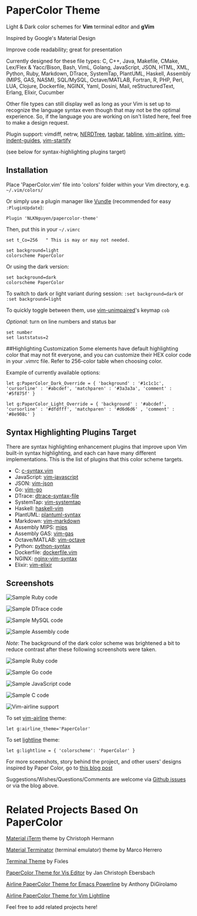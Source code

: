 PaperColor Theme
===================
Light & Dark color schemes for **Vim** terminal editor and **gVim**

Inspired by Google's Material Design

Improve code readability; great for presentation

Currently designed for these file types:  C, C++, Java, Makefile, CMake, Lex/Flex & Yacc/Bison, Bash, VimL, Golang, JavaScript, JSON, HTML, XML, Python, Ruby, Markdown, DTrace, SystemTap, PlantUML, Haskell, Assembly (MIPS, GAS, NASM), SQL/MySQL, Octave/MATLAB, Fortran, R, PHP, Perl, LUA, Clojure, Dockerfile, NGINX, Yaml, Dosini, Mail, reStructuredText, Erlang, Elixir, Cucumber

Other file types can still display well as long as your Vim is set up to recognize the language syntax even though that may not be the optimal experience. So, if the language you are working on isn't listed here, feel free to make a design request.

Plugin support: vimdiff, netrw, [NERDTree](https://github.com/scrooloose/nerdtree), [tagbar](https://github.com/majutsushi/tagbar), [tabline](https://github.com/mkitt/tabline.vim), [vim-airline](https://github.com/bling/vim-airline), [vim-indent-guides](https://github.com/nathanaelkane/vim-indent-guides), [vim-startify](https://github.com/mhinz/vim-startify)

(see below for syntax-highlighting plugins target)

## Installation
Place 'PaperColor.vim' file into 'colors' folder within your Vim directory, e.g. `~/.vim/colors/`

Or simply use a plugin manager like [Vundle](https://github.com/gmarik/Vundle.vim) (recommended for easy `:PluginUpdate`):

    Plugin 'NLKNguyen/papercolor-theme'

Then, put this in your `~/.vimrc`

```VimL
set t_Co=256   " This is may or may not needed.

set background=light
colorscheme PaperColor
```

Or using the dark version: 

```VimL
set background=dark
colorscheme PaperColor
```

To switch to dark or light variant during session: `:set background=dark` or `:set background=light`

To quickly toggle between them, use [vim-unimpaired](https://github.com/tpope/vim-unimpaired)'s keymap `cob`

*Optional*: turn on line numbers and status bar

```VimL
set number
set laststatus=2
```

##Highlighting Customization
Some elements have default highlighting color that may not fit everyone, and you can customize their HEX color code in your .vimrc file.
Refer to 256-color table when choosing color.

Example of currently available options:

```VimL
let g:PaperColor_Dark_Override = { 'background' : '#1c1c1c', 'cursorline' : '#abcdef', 'matchparen' : '#3a3a3a', 'comment' : '#5f875f' }

let g:PaperColor_Light_Override = { 'background' : '#abcdef', 'cursorline' : '#dfdfff', 'matchparen' : '#d6d6d6' , 'comment' : '#8e908c' }
```

## Syntax Highlighting Plugins Target
There are syntax highlighting enhancement plugins that improve upon Vim built-in syntax highlighting, and each can have many different implementations. This is the list of plugins that this color scheme targets.

* C: [c-syntax.vim](https://github.com/NLKNguyen/c-syntax.vim)
* JavaScript: [vim-javascript](https://github.com/pangloss/vim-javascript)
* JSON: [vim-json](https://github.com/elzr/vim-json)
* Go: [vim-go](https://github.com/fatih/vim-go)
* DTrace: [dtrace-syntax-file](https://github.com/vim-scripts/dtrace-syntax-file)
* SystemTap: [vim-systemtap](https://github.com/nickhutchinson/vim-systemtap)
* Haskell: [haskell-vim](https://github.com/raichoo/haskell-vim)
* PlantUML: [plantuml-syntax](https://github.com/aklt/plantuml-syntax)
* Markdown: [vim-markdown](https://github.com/plasticboy/vim-markdown)
* Assembly MIPS: [mips](https://github.com/vim-scripts/mips.vim)
* Assembly GAS: [vim-gas](https://github.com/Shirk/vim-gas)
* Octave/MATLAB: [vim-octave](https://github.com/jvirtanen/vim-octave)
* Python: [python-syntax](https://github.com/hdima/python-syntax/)
* Dockerfile: [dockerfile.vim](https://github.com/docker/docker/tree/master/contrib/syntax/vim)
* NGINX: [nginx-vim-syntax](https://github.com/evanmiller/nginx-vim-syntax)
* Elixir: [vim-elixir](https://github.com/elixir-lang/vim-elixir)


## Screenshots

![Sample Ruby code](https://nlknguyen.files.wordpress.com/2015/05/ruby1.png)

![Sample DTrace code](https://nlknguyen.files.wordpress.com/2015/05/dtrace1.png)

![Sample MySQL code](https://nlknguyen.files.wordpress.com/2015/05/mysql.png)

![Sample Assembly code](https://nlknguyen.files.wordpress.com/2015/05/asm.png)

*Note*: The background of the dark color scheme was brightened a bit to reduce contrast after these following screenshots were taken.

![Sample Ruby code](https://nlknguyen.files.wordpress.com/2015/05/ruby-dark.png)

![Sample Go code](https://nlknguyen.files.wordpress.com/2015/05/go-dark.png)

![Sample JavaScript code](https://nlknguyen.files.wordpress.com/2015/05/javascript-dark2.png)

![Sample C code](https://nlknguyen.files.wordpress.com/2015/05/c-dark-split.png)

![Vim-airline support](https://nlknguyen.files.wordpress.com/2015/05/gifrecord_2015-05-31_010251.gif)

To set [vim-airline](https://github.com/bling/vim-airline) theme:

    let g:airline_theme='PaperColor'

To set [lightline](https://github.com/itchyny/lightline.vim) theme:

    let g:lightline = { 'colorscheme': 'PaperColor' }

For more sceenshots, story behind the project, and other users' designs inspired by Paper Color, go to [this blog post](http://nlknguyen.com/2015/05/21/vim-paper-color-theme/)

Suggestions/Wishes/Questions/Comments are welcome via [Github issues](https://github.com/NLKNguyen/papercolor-theme/issues) or via the blog above.

# Related Projects Based On PaperColor
[Material iTerm](https://github.com/stoeffel/material-iterm) theme by Christoph Hermann

[Material Terminator](https://github.com/marhs/material-terminator) (terminal emulator) theme by Marco Herrero

[Terminal Theme](https://www.reddit.com/r/vim/comments/36xzbs/vim_paper_color_theme_inspired_by_googles/crqbfpa) by Fixles

[PaperColor Theme for Vis Editor](https://github.com/jceb/dotfiles/blob/master/config/vis/lexers/themes/papercolor.lua) by Jan Christoph Ebersbach

[Airline PaperColor Theme for Emacs Powerline](https://github.com/AnthonyDiGirolamo/airline-themes) by Anthony DiGirolamo

[Airline PaperColor Theme for Vim Lightline](https://github.com/itchyny/lightline.vim) 


Feel free to add related projects here!
